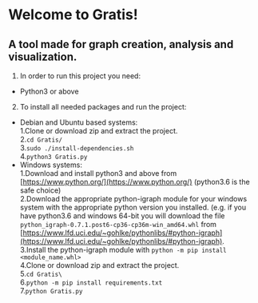 # Welcome to Gratis!

## A tool made for graph creation, analysis and visualization.


1. In order to run this project you need:
 * Python3 or above

2. To install all needed packages and run the project:
 - Debian and Ubuntu based systems:  
  1.Clone or download zip and extract the project.  
  2.`cd Gratis/`  
  3.`sudo ./install-dependencies.sh`  
  4.`python3 Gratis.py`
 - Windows systems:  
  1.Download and install python3 and above from [https://www.python.org/](https://www.python.org/) (python3.6 is the safe choice)  
  2.Download the appropriate python-igraph module for your windows system with the appropriate python version you installed. (e.g. if you have python3.6 and windows 64-bit you will download the file `python_igraph‑0.7.1.post6‑cp36‑cp36m‑win_amd64.whl` from [https://www.lfd.uci.edu/~gohlke/pythonlibs/#python-igraph](https://www.lfd.uci.edu/~gohlke/pythonlibs/#python-igraph).  
  3.Install the python-igraph module with `python -m pip install <module_name.whl>`  
  4.Clone or download zip and extract the project.  
  5.`cd Gratis\`  
  6.`python -m pip install requirements.txt`  
  7.`python Gratis.py`  
